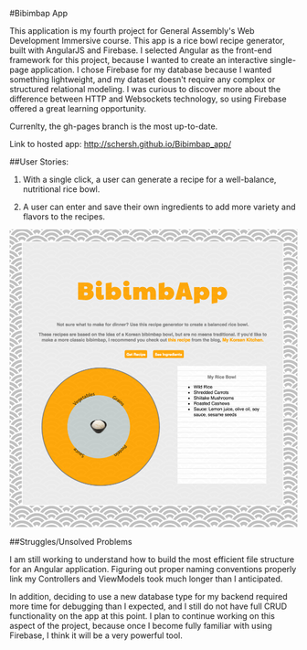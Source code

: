 #Bibimbap App

This application is my fourth project for General Assembly's Web Development Immersive course. This app is a rice bowl recipe generator, built with AngularJS and Firebase. I selected Angular as the front-end framework for this project, because I wanted to create an interactive single-page application. I chose Firebase for my database because I wanted something lightweight, and my dataset doesn't require any complex or structured relational modeling. I was curious to discover more about the difference between HTTP and Websockets technology, so using Firebase offered a great learning opportunity.

Currenlty, the gh-pages branch is the most up-to-date. 

Link to hosted app: http://schersh.github.io/Bibimbap_app/

##User Stories:


1. With a single click, a user can generate a recipe for a well-balance, nutritional rice bowl.

2. A user can enter and save their own ingredients to add more variety and flavors to the recipes.


![app screenshot](/css/img/screenshot1.png)


##Struggles/Unsolved Problems

I am still working to understand how to build the most efficient file structure for an Angular application. Figuring out proper naming conventions properly link my Controllers and ViewModels took much longer than I anticipated.

In addition, deciding to use a new database type for my backend required more time for debugging than I expected, and I still do not have full CRUD functionality on the app at this point. I plan to continue working on this aspect of the project, because once I become fully familiar with using Firebase, I think it will be a very powerful tool.

